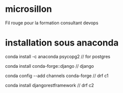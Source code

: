 # microsillon
Fil rouge pour la formation consultant devops

# installation sous anaconda
conda install -c anaconda psycopg2  // for postgres

conda install conda-forge::django   // django

conda config --add channels conda-forge // drf c1

conda install djangorestframework // drf c2

